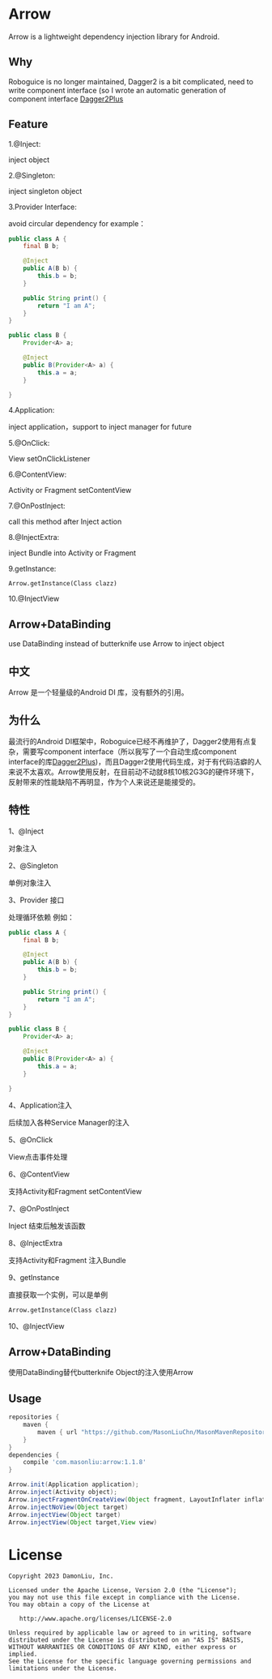 Arrow
========
Arrow is a lightweight dependency injection library for Android.  

Why
--------
Roboguice is no longer maintained, Dagger2 is a bit complicated, need to write component interface (so I wrote an automatic generation of component interface [Dagger2Plus](https://github.com/MasonLiuChn/Dagger2Plus)


Feature
--------
1.@Inject:

inject object

2.@Singleton:

inject singleton object

3.Provider Interface:

avoid circular dependency
for example：
```java
public class A {
    final B b;

    @Inject
    public A(B b) {
        this.b = b;
    }

    public String print() {
        return "I am A";
    }
}

public class B {
    Provider<A> a;

    @Inject
    public B(Provider<A> a) {
        this.a = a;
    }

}
```

4.Application:

inject application，support to inject manager for future

5.@OnClick:

View setOnClickListener

6.@ContentView:

Activity or Fragment setContentView

7.@OnPostInject:

call this method after Inject action

8.@InjectExtra:

inject Bundle into Activity or Fragment

9.getInstance:

```
Arrow.getInstance(Class clazz)
```
10.@InjectView

Arrow+DataBinding
--------
use DataBinding instead of butterknife
use Arrow to inject object

中文
------
Arrow 是一个轻量级的Android DI 库，没有额外的引用。


为什么
--------

最流行的Android DI框架中，Roboguice已经不再维护了，Dagger2使用有点复杂，需要写component interface（所以我写了一个自动生成component interface的库[Dagger2Plus](https://github.com/MasonLiuChn/Dagger2Plus))，而且Dagger2使用代码生成，对于有代码洁癖的人来说不太喜欢。Arrow使用反射，在目前动不动就8核10核2G3G的硬件环境下，反射带来的性能缺陷不再明显，作为个人来说还是能接受的。

特性
--------
1、@Inject

对象注入

2、@Singleton

单例对象注入

3、Provider 接口

处理循环依赖
例如：
```java
public class A {
    final B b;

    @Inject
    public A(B b) {
        this.b = b;
    }

    public String print() {
        return "I am A";
    }
}

public class B {
    Provider<A> a;

    @Inject
    public B(Provider<A> a) {
        this.a = a;
    }

}
```

4、Application注入

后续加入各种Service Manager的注入

5、@OnClick

View点击事件处理

6、@ContentView

支持Activity和Fragment setContentView

7、@OnPostInject

Inject 结束后触发该函数

8、@InjectExtra

支持Activity和Fragment 注入Bundle

9、getInstance

直接获取一个实例，可以是单例
```
Arrow.getInstance(Class clazz)
```
10、@InjectView

Arrow+DataBinding
--------
使用DataBinding替代butterknife
Object的注入使用Arrow

Usage
--------

```groovy
repositories {
    maven {
        maven { url "https://github.com/MasonLiuChn/MasonMavenRepository/raw/maven/releases" }
    }
}
dependencies {
	compile 'com.masonliu:arrow:1.1.8'
}
```

```java
Arrow.init(Application application);
Arrow.inject(Activity object);
Arrow.injectFragmentOnCreateView(Object fragment, LayoutInflater inflater, ViewGroup container, Bundle savedInstanceState)
Arrow.injectNoView(Object target)
Arrow.injectView(Object target)
Arrow.injectView(Object target,View view)
```

License
=======

    Copyright 2023 DamonLiu, Inc.

    Licensed under the Apache License, Version 2.0 (the "License");
    you may not use this file except in compliance with the License.
    You may obtain a copy of the License at

       http://www.apache.org/licenses/LICENSE-2.0

    Unless required by applicable law or agreed to in writing, software
    distributed under the License is distributed on an "AS IS" BASIS,
    WITHOUT WARRANTIES OR CONDITIONS OF ANY KIND, either express or implied.
    See the License for the specific language governing permissions and
    limitations under the License.
